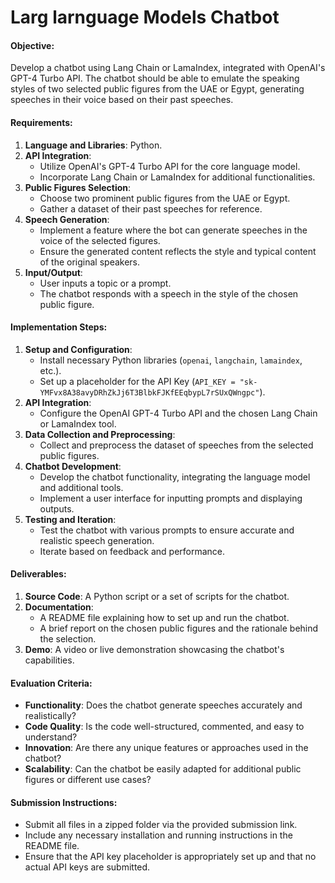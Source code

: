# Larg larnguage Models Chatbot

#### Objective:
Develop a chatbot using Lang Chain or LamaIndex, integrated with OpenAI's GPT-4 Turbo API. The chatbot should be able to emulate the speaking styles of two selected public figures from the UAE or Egypt, generating speeches in their voice based on their past speeches.

#### Requirements:
1. **Language and Libraries**: Python.
2. **API Integration**:
    - Utilize OpenAI's GPT-4 Turbo API for the core language model.
    - Incorporate Lang Chain or LamaIndex for additional functionalities.
3. **Public Figures Selection**:
    - Choose two prominent public figures from the UAE or Egypt.
    - Gather a dataset of their past speeches for reference.
4. **Speech Generation**:
    - Implement a feature where the bot can generate speeches in the voice of the selected figures.
    - Ensure the generated content reflects the style and typical content of the original speakers.
5. **Input/Output**:
    - User inputs a topic or a prompt.
    - The chatbot responds with a speech in the style of the chosen public figure.

#### Implementation Steps:
1. **Setup and Configuration**:
   - Install necessary Python libraries (`openai`, `langchain`, `lamaindex`, etc.).
   - Set up a placeholder for the API Key (`API_KEY = "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"`).
2. **API Integration**:
   - Configure the OpenAI GPT-4 Turbo API and the chosen Lang Chain or LamaIndex tool.
3. **Data Collection and Preprocessing**:
   - Collect and preprocess the dataset of speeches from the selected public figures.
4. **Chatbot Development**:
   - Develop the chatbot functionality, integrating the language model and additional tools.
   - Implement a user interface for inputting prompts and displaying outputs.
5. **Testing and Iteration**:
   - Test the chatbot with various prompts to ensure accurate and realistic speech generation.
   - Iterate based on feedback and performance.

#### Deliverables:
1. **Source Code**: A Python script or a set of scripts for the chatbot.
2. **Documentation**:
   - A README file explaining how to set up and run the chatbot.
   - A brief report on the chosen public figures and the rationale behind the selection.
3. **Demo**: A video or live demonstration showcasing the chatbot's capabilities.

#### Evaluation Criteria:
- **Functionality**: Does the chatbot generate speeches accurately and realistically?
- **Code Quality**: Is the code well-structured, commented, and easy to understand?
- **Innovation**: Are there any unique features or approaches used in the chatbot?
- **Scalability**: Can the chatbot be easily adapted for additional public figures or different use cases?

#### Submission Instructions:
- Submit all files in a zipped folder via the provided submission link.
- Include any necessary installation and running instructions in the README file.
- Ensure that the API key placeholder is appropriately set up and that no actual API keys are submitted.


